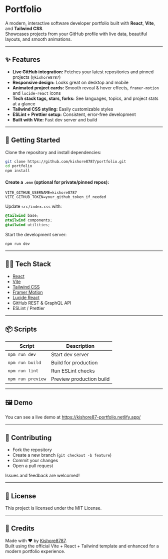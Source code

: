 # Portfolio

A modern, interactive software developer portfolio built with **React**, **Vite**, and **Tailwind CSS**.  
Showcases projects from your GitHub profile with live data, beautiful layouts, and smooth animations.

---

## ✨ Features

- **Live GitHub integration:** Fetches your latest repositories and pinned projects (`@kishore8787`)
- **Responsive design:** Looks great on desktop and mobile
- **Animated project cards:** Smooth reveal & hover effects, `framer-motion` and `lucide-react` icons
- **Tech stack tags, stars, forks:** See languages, topics, and project stats at a glance
- **Tailwind CSS styling:** Easily customizable styles
- **ESLint + Prettier setup:** Consistent, error-free development
- **Built with Vite:** Fast dev server and build

---

## 🚀 Getting Started

Clone the repository and install dependencies:

```bash
git clone https://github.com/kishore8787/portfolio.git
cd portfolio
npm install
```

#### Create a `.env` (optional for private/pinned repos):

```env
VITE_GITHUB_USERNAME=kishore8787
VITE_GITHUB_TOKEN=your_github_token_if_needed
```

Update `src/index.css` with:

```css
@tailwind base;
@tailwind components;
@tailwind utilities;
```

Start the development server:

```bash
npm run dev
```

---

## 🧑‍💻 Tech Stack

- [React](https://react.dev/)
- [Vite](https://vitejs.dev/)
- [Tailwind CSS](https://tailwindcss.com/)
- [Framer Motion](https://www.framer.com/motion/)
- [Lucide React](https://lucide.dev/)
- GitHub REST & GraphQL API
- ESLint / Prettier

---

## 📦 Scripts

| Script            | Description              |
|-------------------|--------------------------|
| `npm run dev`     | Start dev server         |
| `npm run build`   | Build for production     |
| `npm run lint`    | Run ESLint checks        |
| `npm run preview` | Preview production build |

---

## 🖼️ Demo

You can see a live demo at https://kishore87-portfolio.netlify.app/

---

## 🤝 Contributing

- Fork the repository
- Create a new branch (`git checkout -b feature`)
- Commit your changes
- Open a pull request

Issues and feedback are welcomed!

---

## 📑 License

This project is licensed under the MIT License.

---

## 🙌 Credits

Made with ❤️ by [Kishore8787](https://github.com/kishore8787).  
Built using the official Vite + React + Tailwind template and enhanced for a modern portfolio experience.

